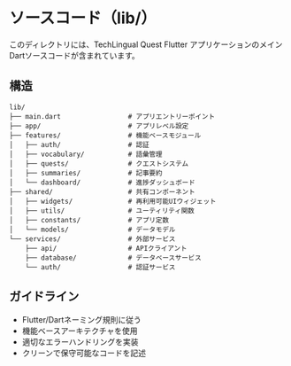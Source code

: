 # ソースコード（lib/）

このディレクトリには、TechLingual Quest Flutter アプリケーションのメインDartソースコードが含まれています。

## 構造

```
lib/
├── main.dart                 # アプリエントリーポイント
├── app/                      # アプリレベル設定
├── features/                 # 機能ベースモジュール
│   ├── auth/                 # 認証
│   ├── vocabulary/           # 語彙管理
│   ├── quests/               # クエストシステム
│   ├── summaries/            # 記事要約
│   └── dashboard/            # 進捗ダッシュボード
├── shared/                   # 共有コンポーネント
│   ├── widgets/              # 再利用可能UIウィジェット
│   ├── utils/                # ユーティリティ関数
│   ├── constants/            # アプリ定数
│   └── models/               # データモデル
└── services/                 # 外部サービス
    ├── api/                  # APIクライアント
    ├── database/             # データベースサービス
    └── auth/                 # 認証サービス
```

## ガイドライン

- Flutter/Dartネーミング規則に従う
- 機能ベースアーキテクチャを使用
- 適切なエラーハンドリングを実装
- クリーンで保守可能なコードを記述